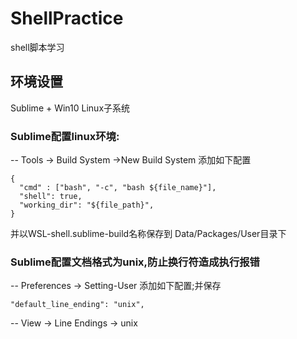 # ShellPractice
shell脚本学习

## 环境设置
Sublime + Win10 Linux子系统

### Sublime配置linux环境:
-- Tools -> Build System ->New Build System 添加如下配置
```
{
  "cmd" : ["bash", "-c", "bash ${file_name}"],
  "shell": true,
  "working_dir": "${file_path}",
}
```
并以WSL-shell.sublime-build名称保存到 Data/Packages/User目录下

### Sublime配置文档格式为unix,防止换行符造成执行报错
-- Preferences -> Setting-User 添加如下配置;并保存
```
"default_line_ending": "unix",
```
-- View -> Line Endings -> unix


